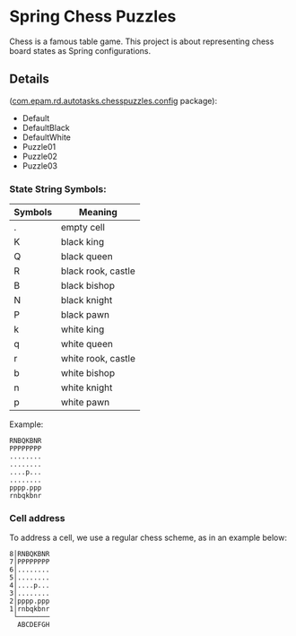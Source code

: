 # Spring Chess Puzzles

Chess is a famous table game. This project is about representing chess board states as Spring configurations.

## Details

([com.epam.rd.autotasks.chesspuzzles.config](src/main/java/com/epam/rd/autotasks/chesspuzzles/config) package):
- Default
- DefaultBlack
- DefaultWhite
- Puzzle01
- Puzzle02
- Puzzle03


### State String Symbols:

|Symbols|Meaning|
|---|---| 
| . | empty cell|
| K | black king|
| Q | black queen|
| R | black rook, castle|
| B | black bishop|
| N | black knight|
| P | black pawn|
| k | white king|
| q | white queen|
| r | white rook, castle|
| b | white bishop|
| n | white knight|
| p | white pawn|

Example:
```
RNBQKBNR
PPPPPPPP
........
........
....p...
........
pppp.ppp
rnbqkbnr
```

### Cell address
To address a cell, we use a regular chess scheme, as in an example below:
```
8│RNBQKBNR
7│PPPPPPPP
6│........
5│........
4│....p...
3│........
2│pppp.ppp
1│rnbqkbnr
 └────────
  ABCDEFGH      
```